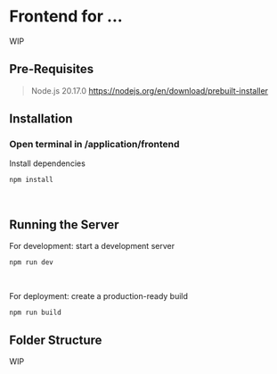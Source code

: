 # Frontend for ...
WIP

## Pre-Requisites

> Node.js 20.17.0
> https://nodejs.org/en/download/prebuilt-installer


## Installation

### Open terminal in /application/frontend

Install dependencies
```
npm install
```
<br>




## Running the Server

For development: start a development server
```
npm run dev
```
<br>

For deployment: create a production-ready build
```
npm run build
```

## Folder Structure
WIP